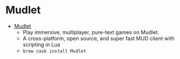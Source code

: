 # Mudlet
- [Mudlet](https://www.mudlet.org/)
  -  Play immersive, multiplayer, pure-text games on Mudlet.
  - A cross-platform, open source, and super fast MUD client with scripting in Lua
  - `brew cask install Mudlet`
